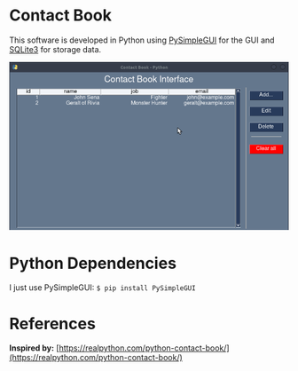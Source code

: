 # Contact Book

This software is developed in Python using [PySimpleGUI](https://www.pysimplegui.org/en/latest/) for the GUI and [SQLite3](https://www.sqlite.org/index.html) for storage data.

![GIF showing a demo of Contact Book application](imgs/demo.gif)

# Python Dependencies

I just use PySimpleGUI: `$ pip install PySimpleGUI`

# References

**Inspired by:** [https://realpython.com/python-contact-book/](https://realpython.com/python-contact-book/)

